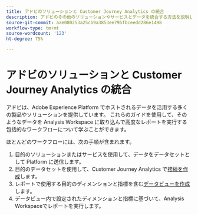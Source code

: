 ```yaml
---
title: アドビのソリューションと Customer Journey Analytics の統合
description: アドビのその他のソリューションやサービスとデータを統合する方法を説明します。
source-git-commit: aae080253a25cb9a3853ee795fbceedd286e1498
workflow-type: tm+mt
source-wordcount: '123'
ht-degree: 75%

---
```



# アドビのソリューションと Customer Journey Analytics の統合

アドビは、Adobe Experience Platform でホストされるデータを活用する多くの製品やソリューションを提供しています。 これらのガイドを使用して、そのようなデータを Analysis Workspace に取り込んで高度なレポートを実行する包括的なワークフローについて学ぶことができます。

ほとんどのワークフローには、次の手順が含まれます。

1. 目的のソリューションまたはサービスを使用して、データをデータセットとして Platform に送信します。
2. 目的のデータセットを使用して、Customer Journey Analytics で[接続を作成](/help/connections/create-connection.md)します。
3. レポートで使用する目的のディメンションと指標を含む[データビューを作成](/help/data-views/create-dataview.md)します。
4. データビュー内で設定されたディメンションと指標に基づいて、Analysis Workspaceでレポートを実行します。
